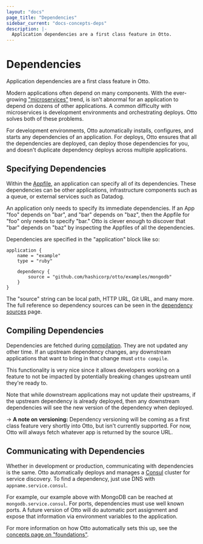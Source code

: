 ```yaml
---
layout: "docs"
page_title: "Dependencies"
sidebar_current: "docs-concepts-deps"
description: |-
  Application dependencies are a first class feature in Otto.
---
```


# Dependencies

Application dependencies are a first class feature in Otto.

Modern applications often depend on many components. With the ever-growing
["microservices"](http://martinfowler.com/articles/microservices.html) trend,
is isn't abnormal for an application to depend on dozens of other applications.
A common difficulty with microservices is development environments and
orchestrating deploys. Otto solves both of these problems.

For development environments, Otto automatically installs, configures, and
starts any dependencies of an application. For deploys, Otto ensures that
all the dependencies are deployed, can deploy those dependencies for you,
and doesn't duplicate dependency deploys across multiple applications.

## Specifying Dependencies

Within the [Appfile](/docs/concepts/appfile.html), an application
can specify all of its dependencies. These dependencies can be other
applications, infrastructure components such as a queue, or external
services such as Datadog.

An application only needs to specify its immediate dependencies. If an
App "foo" depends on "bar", and "bar" depends on "baz", then the Appfile
for "foo" only needs to specify "bar." Otto is clever enough to discover that
"bar" depends on "baz" by inspecting the Appfiles of all the dependencies.

Dependencies are specified in the "application" block like so:

```
application {
    name = "example"
    type = "ruby"

    dependency {
        source = "github.com/hashicorp/otto/examples/mongodb"
    }
}
```

The "source" string can be local path, HTTP URL, Git URL, and many more.
The full reference so dependency sources can be seen in the
[dependency sources](#)
page.

## Compiling Dependencies

Dependencies are fetched during [compilation](/docs/concepts/compile.html).
They are not updated any other time. If an upstream dependency changes,
any downstream applications that want to bring in that change must
`otto compile`.

This functionality is very nice since it allows developers working on
a feature to not be impacted by potentially breaking changes upstream
until they're ready to.

Note that while downstream applications may not update their upstreams,
if the upstream dependency is already deployed, then any downstream
dependencies will see the new version of the dependency when deployed.

-> **A note on versioning:** Dependency versioning will be coming as a first class feature very
shortly into Otto, but isn't currently supported. For now, Otto will
always fetch whatever app is returned by the source URL.

## Communicating with Dependencies

Whether in development or production, communicating with dependencies
is the same. Otto automatically deploys and manages a
[Consul](https://consul.io) cluster for service discovery. To find
a dependency, just use DNS with `appname.service.consul`.

For example, our example above with MongoDB can be reached at
`mongodb.service.consul`. For ports, dependencies must use well known
ports. A future version of Otto will do automatic port assignment
and expose that information via environment variables to the
application.

For more information on how Otto automatically sets this up, see
the [concepts page on "foundations"](/docs/concepts/foundations.html).
